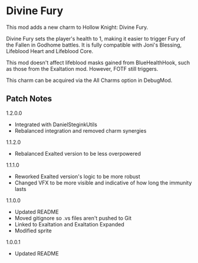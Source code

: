 # Divine Fury

This mod adds a new charm to Hollow Knight: Divine Fury. 

Divine Fury sets the player's health to 1, making it easier to trigger Fury of the Fallen in Godhome battles. It is fully compatible with Joni's Blessing, Lifeblood Heart and Lifeblood Core.

This mod doesn't affect lifeblood masks gained from BlueHealthHook, such as those from the Exaltation mod. However, FOTF still triggers.

This charm can be acquired via the All Charms option in DebugMod.

## Patch Notes
1.2.0.0
-	Integrated with DanielSteginkUtils
-	Rebalanced integration and removed charm synergies

1.1.2.0
-	Rebalanced Exalted version to be less overpowered

1.1.1.0
-	Reworked Exalted version's logic to be more robust
-	Changed VFX to be more visible and indicative of how long the immunity lasts

1.1.0.0
-	Updated README
-	Moved gitignore so .vs files aren't pushed to Git
-	Linked to Exaltation and Exaltation Expanded
-	Modified sprite

1.0.0.1
-	Updated README

